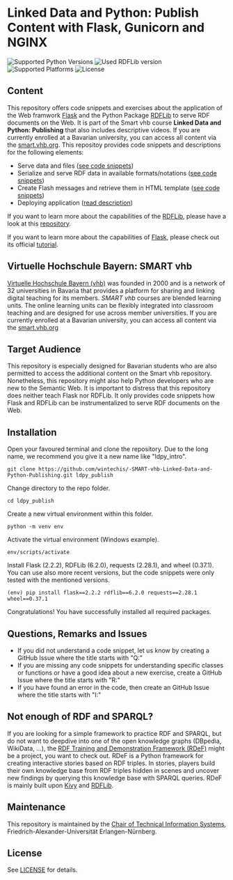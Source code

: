 # Linked Data and Python: Publish Content with Flask, Gunicorn and NGINX
![Supported Python Versions](https://img.shields.io/badge/python-3.9-blue.svg)
![Used RDFLib version](https://img.shields.io/badge/rdflib-v6.2-blue.svg)
![Supported Platforms](https://img.shields.io/badge/platforms-Linux%2C%20Windows-blue.svg)
![License](https://img.shields.io/badge/license-MIT-blue.svg)
## Content
This repository offers code snippets and exercises about the application of the Web framwork [Flask](https://flask.palletsprojects.com/en/2.2.x/) and the Python Package [RDFLib](https://rdflib.readthedocs.io/en/stable/) to serve RDF documents on the Web. It is part of the Smart vhb course **Linked Data and Python: Publishing** that also includes descriptive videos. If you are currently enrolled at a Bavarian university, you can access all content via the [smart.vhb.org](https://smart.vhb.org/). This repositoy provides code snippets
and descriptions for the following elements:

* Serve data and files ([see code snippets](publisher/A_basic.py)) 
* Serialize and serve RDF data in available formats/notations ([see code snippets](publisher/B_serializing.py))
* Create Flash messages and retrieve them in HTML template ([see code snippets](publisher/C_redirecting.py))
* Deploying application ([read description](publisher/D_deploying.md))

If you want to learn more about the capabilities of the [RDFLib](https://rdflib.readthedocs.io/en/stable/), please have a look at this [repository](https://github.com/wintechis/SMART-vhb-Linked-Data-and-Python-Introduction).

If you want to learn more about the capabilities of [Flask](https://flask.palletsprojects.com/en/2.2.x/), please check out its official [tutorial](https://flask.palletsprojects.com/en/2.2.x/tutorial/).

## Virtuelle Hochschule Bayern: SMART vhb
[Virtuelle Hochschule Bayern (vhb)](https://www.vhb.org/en/) was founded in 2000 and is a network of 32 universities in Bavaria that provides a platform for sharing and linking digital teaching for its members.
*SMART vhb* courses are blended learning units. The online learning units can be flexibly integrated into classroom teaching and are designed for use across member universities.  If you are currently enrolled at a Bavarian university, you can access all content via the [smart.vhb.org](https://smart.vhb.org/)


## Target Audience
This repository is especially designed for Bavarian students who are also permitted to access the additional content on the Smart vhb repository. Nonetheless, this repository might also help Python developers who are new to the Semantic Web. It is important to distress that this repository does neither teach Flask nor RDFLib. It only provides code snippets how Flask and RDFLib can be instrumentalized to serve RDF documents on the Web.   


## Installation
Open your favoured terminal and clone the repository. Due to the long name, we recommend you give it a new name like "ldpy_intro".
```console
git clone https://github.com/wintechis/-SMART-vhb-Linked-Data-and-Python-Publishing.git ldpy_publish
```
Change directory to the repo folder.
```console
cd ldpy_publish
```
Create a new virtual environment within this folder.
```console
python -m venv env
```
Activate the virtual environment (Windows example).
```console
env/scripts/activate
```

Install Flask (2.2.2), RDFLib (6.2.0), requests (2.28.1), and wheel (0.37.1). You can use also more recent versions, but the code snippets were only tested with the mentioned versions.
```console
(env) pip install flask==2.2.2 rdflib==6.2.0 requests==2.28.1 wheel==0.37.1
```
Congratulations! You have successfully installed all required packages.


## Questions, Remarks and Issues
* If you did not understand a code snippet, let us know by creating a GitHub Issue where the title starts with "Q:"  
* If you are missing any code snippets for understanding specific classes or functions or have a good idea about a new exercise, create a GitHub Issue where the title starts with "R:"
* If you have found an error in the code, then create an GitHub Issue where the title starts with "I:"


## Not enough of RDF and SPARQL?
If you are looking for a simple framework to practice RDF and SPARQL, but do not want to deepdive into one of the open knowledge graphs (DBpedia, WikiData, ...), the [RDF Training and Demonstration Framework (RDeF)](https://github.com/wintechis/RDeF) might be a project, you want to check out. RDeF is a Python framework for creating interactive stories based on RDF triples. In stories, players build their own knowledge base from RDF triples hidden in scenes and uncover new findings by querying this knowledge base with SPARQL queries. RDeF is mainly built upon [Kivy](https://kivy.org/#home) and [RDFLib](https://rdflib.readthedocs.io/en/stable/#getting-started).

## Maintenance
This repository is maintained by the [Chair of Technical Information Systems](https://www.ti.rw.fau.de/), Friedrich-Alexander-Universität Erlangen-Nürnberg.

## License
See [LICENSE](LICENSE) for details.

